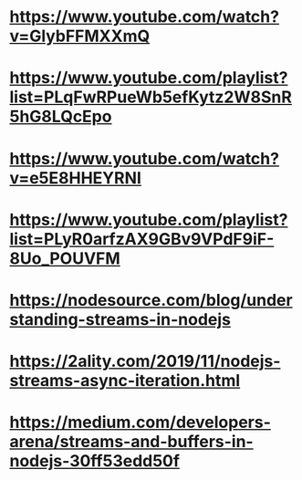 # https://www.youtube.com/watch?v=GlybFFMXXmQ

# https://www.youtube.com/playlist?list=PLqFwRPueWb5efKytz2W8SnR5hG8LQcEpo

# https://www.youtube.com/watch?v=e5E8HHEYRNI

# https://www.youtube.com/playlist?list=PLyR0arfzAX9GBv9VPdF9iF-8Uo_POUVFM

# https://nodesource.com/blog/understanding-streams-in-nodejs

# https://2ality.com/2019/11/nodejs-streams-async-iteration.html

# https://medium.com/developers-arena/streams-and-buffers-in-nodejs-30ff53edd50f
